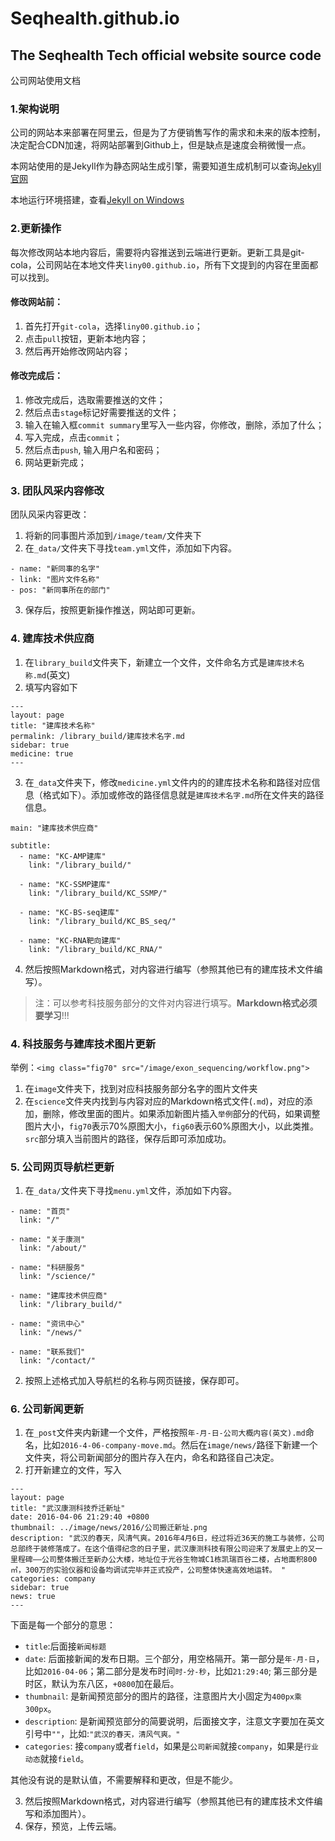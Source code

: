 # Seqhealth.github.io

## The Seqhealth Tech official website source code

公司网站使用文档

### 1.架构说明

公司的网站本来部署在阿里云，但是为了方便销售写作的需求和未来的版本控制，决定配合CDN加速，将网站部署到Github上，但是缺点是速度会稍微慢一点。

本网站使用的是Jekyll作为静态网站生成引擎，需要知道生成机制可以查询[Jekyll官网](http://jekyllrb.com)

本地运行环境搭建，查看[Jekyll on Windows](https://msdn.microsoft.com/en-us/commandline/wsl/install_guide)

### 2.更新操作

每次修改网站本地内容后，需要将内容推送到云端进行更新。更新工具是git-cola，公司网站在本地文件夹`liny00.github.io`，所有下文提到的内容在里面都可以找到。

#### 修改网站前：

1. 首先打开`git-cola`，选择`liny00.github.io`；
2. 点击`pull`按钮，更新本地内容；
3. 然后再开始修改网站内容；

#### 修改完成后：

1. 修改完成后，选取需要推送的文件；
2. 然后点击`stage`标记好需要推送的文件；
3. 输入在输入框`commit summary`里写入一些内容，你修改，删除，添加了什么；
4. 写入完成，点击`commit`；
5. 然后点击`push`, 输入用户名和密码；
6. 网站更新完成；

### 3. 团队风采内容修改

团队风采内容更改：
1. 将新的同事图片添加到`/image/team/`文件夹下
2. 在`_data/`文件夹下寻找`team.yml`文件，添加如下内容。

```
- name: "新同事的名字"
- link: "图片文件名称"
- pos: "新同事所在的部门"
```
3. 保存后，按照更新操作推送，网站即可更新。

### 4. 建库技术供应商

1. 在`library_build`文件夹下，新建立一个文件，文件命名方式是`建库技术名称.md`(英文)
2. 填写内容如下
```
---
layout: page
title: "建库技术名称"
permalink: /library_build/建库技术名字.md
sidebar: true
medicine: true
--- 

```
3. 在`_data`文件夹下，修改`medicine.yml`文件内的的建库技术名称和路径对应信息（格式如下）。添加或修改的路径信息就是`建库技术名字.md`所在文件夹的路径信息。

```
main: "建库技术供应商"

subtitle:
  - name: "KC-AMP建库"
    link: "/library_build/"

  - name: "KC-SSMP建库"
    link: "/library_build/KC_SSMP/"

  - name: "KC-BS-seq建库"
    link: "/library_build/KC_BS_seq/"

  - name: "KC-RNA靶向建库"
    link: "/library_build/KC_RNA/"

``` 
4. 然后按照Markdown格式，对内容进行编写（参照其他已有的建库技术文件编写）。

>注：可以参考科技服务部分的文件对内容进行填写。**Markdown格式必须要学习**!!!

### 4. 科技服务与建库技术图片更新

举例：`<img class="fig70" src="/image/exon_sequencing/workflow.png">`

1. 在`image`文件夹下，找到对应科技服务部分名字的图片文件夹
2. 在`science`文件夹内找到与内容对应的Markdown格式文件(`.md`)，对应的添加，删除，修改里面的图片。如果添加新图片插入`举例`部分的代码，如果调整图片大小，`fig70`表示70%原图大小，`fig60`表示60%原图大小，以此类推。`src`部分填入当前图片的路径，保存后即可添加成功。


### 5. 公司网页导航栏更新

1. 在`_data/`文件夹下寻找`menu.yml`文件，添加如下内容。

```
- name: "首页"
  link: "/"

- name: "关于康测"
  link: "/about/"

- name: "科研服务"
  link: "/science/"

- name: "建库技术供应商"
  link: "/library_build/"

- name: "资讯中心"
  link: "/news/"

- name: "联系我们"
  link: "/contact/"
```
2. 按照上述格式加入导航栏的名称与网页链接，保存即可。

### 6. 公司新闻更新

1. 在`_post`文件夹内新建一个文件，严格按照`年-月-日-公司大概内容(英文).md`命名，比如`2016-4-06-company-move.md`。然后在`image/news/`路径下新建一个文件夹，将公司新闻部分的图片存入在内，命名和路径自己决定。
2. 打开新建立的文件，写入

```
---
layout: page
title: "武汉康测科技乔迁新址"
date: 2016-04-06 21:29:40 +0800
thumbnail: ../image/news/2016/公司搬迁新址.png
description: "武汉的春天，风清气爽。2016年4月6日，经过将近36天的施工与装修，公司总部终于装修落成了。在这个值得纪念的日子里，武汉康测科技有限公司迎来了发展史上的又一里程碑——公司整体搬迁至新办公大楼，地址位于光谷生物城C1栋凯瑞百谷二楼，占地面积800㎡，300万的实验仪器和设备均调试完毕并正式投产，公司整体快速高效地运转。 "
categories: company
sidebar: true
news: true
---
```
下面是每一个部分的意思：

* `title`:后面接`新闻标题`
* `date`: 后面接新闻的发布日期。三个部分，用空格隔开。第一部分是`年-月-日`，比如`2016-04-06`；第二部分是发布时间`时-分-秒`，比如`21:29:40`; 第三部分是时区，默认为东八区，`+0800`加在最后。
* `thumbnail`: 是新闻预览部分的图片的路径，注意图片大小固定为`400px乘300px`。
* `description`: 是新闻预览部分的简要说明，后面接文字，注意文字要加在英文引号中`""`，比如:`"武汉的春天，清风气爽。"`
* `categories`: 接`company`或者`field`，如果是`公司新闻`就接`company`，如果是`行业动态`就接`field`。

其他没有说的是默认值，不需要解释和更改，但是不能少。

3. 然后按照Markdown格式，对内容进行编写（参照其他已有的建库技术文件编写和添加图片）。
4. 保存，预览，上传云端。

